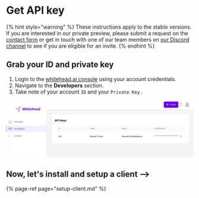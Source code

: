 # Get API key

{% hint style="warning" %}
These instructions apply to the stable versions. If you are interested in our private preview, please submit a request on the [contact form](https://whitehead-ai.zendesk.com/hc/en-us/requests/new) or get in touch with one of our team members on [our Discord channel](https://discord.gg/bMJ8VJ7M) to see if you are eligible for an invite.
{% endhint %}

## Grab your ID and private key

1. Login to the [whitehead.ai console](https://console.whitehead.ai) using your account credentials. 
2. Navigate to the **Developers** section. 
3. Take note of your account `ID` and your `Private Key` . 

![](../.gitbook/assets/screenshot-from-2021-06-17-18-25-58.png)

## Now, let's install and setup a client --&gt;

{% page-ref page="setup-client.md" %}

